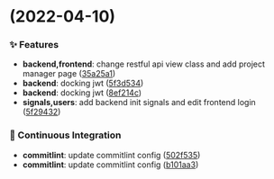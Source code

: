 #  (2022-04-10)


### ✨ Features

* **backend,frontend**: change restful api view class and add project manager page ([35a25a1](https://github.com/tqq1994516/test_platform/commit/35a25a1))
* **backend**: docking jwt ([5f3d534](https://github.com/tqq1994516/test_platform/commit/5f3d534))
* **backend**: docking jwt ([8ef214c](https://github.com/tqq1994516/test_platform/commit/8ef214c))
* **signals,users**: add backend init signals and edit frontend login ([5f29432](https://github.com/tqq1994516/test_platform/commit/5f29432))


### 🔧 Continuous Integration

* **commitlint**: update commitlint config ([502f535](https://github.com/tqq1994516/test_platform/commit/502f535))
* **commitlint**: update commitlint config ([b101aa3](https://github.com/tqq1994516/test_platform/commit/b101aa3))



